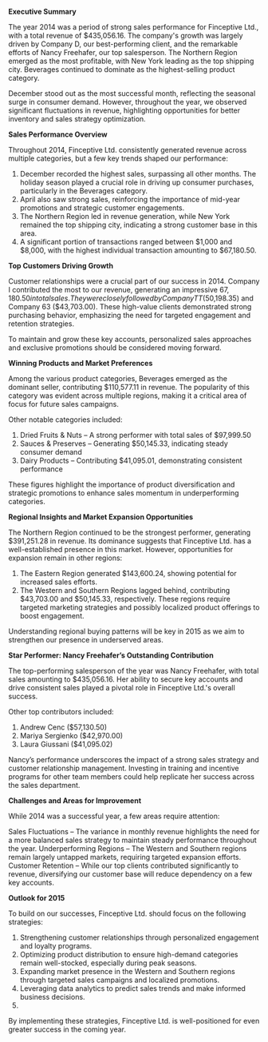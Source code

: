 **Executive Summary**

The year 2014 was a period of strong sales performance for Finceptive Ltd., with a total revenue of $435,056.16. The company's growth was largely driven by Company D, our best-performing client, and the remarkable efforts of Nancy Freehafer, our top salesperson. The Northern Region emerged as the most profitable, with New York leading as the top shipping city. Beverages continued to dominate as the highest-selling product category.

December stood out as the most successful month, reflecting the seasonal surge in consumer demand. However, throughout the year, we observed significant fluctuations in revenue, highlighting opportunities for better inventory and sales strategy optimization.

**Sales Performance Overview**

Throughout 2014, Finceptive Ltd. consistently generated revenue across multiple categories, but a few key trends shaped our performance:

1. December recorded the highest sales, surpassing all other months. The holiday season played a crucial role in driving up consumer purchases, particularly in the Beverages category.
2. April also saw strong sales, reinforcing the importance of mid-year promotions and strategic customer engagements.
3. The Northern Region led in revenue generation, while New York remained the top shipping city, indicating a strong customer base in this area.
4. A significant portion of transactions ranged between $1,000 and $8,000, with the highest individual transaction amounting to $67,180.50.

**Top Customers Driving Growth**

Customer relationships were a crucial part of our success in 2014. Company I contributed the most to our revenue, generating an impressive $67,180.50 in total sales. They were closely followed by Company TT ($50,198.35) and Company 63 ($43,703.00). These high-value clients demonstrated strong purchasing behavior, emphasizing the need for targeted engagement and retention strategies.

To maintain and grow these key accounts, personalized sales approaches and exclusive promotions should be considered moving forward.

**Winning Products and Market Preferences**

Among the various product categories, Beverages emerged as the dominant seller, contributing $110,577.11 in revenue. The popularity of this category was evident across multiple regions, making it a critical area of focus for future sales campaigns.

Other notable categories included:

1. Dried Fruits & Nuts – A strong performer with total sales of $97,999.50
2. Sauces & Preserves – Generating $50,145.33, indicating steady consumer demand
3. Dairy Products – Contributing $41,095.01, demonstrating consistent performance

These figures highlight the importance of product diversification and strategic promotions to enhance sales momentum in underperforming categories.

**Regional Insights and Market Expansion Opportunities**

The Northern Region continued to be the strongest performer, generating $391,251.28 in revenue. Its dominance suggests that Finceptive Ltd. has a well-established presence in this market. However, opportunities for expansion remain in other regions:

1. The Eastern Region generated $143,600.24, showing potential for increased sales efforts.
2. The Western and Southern Regions lagged behind, contributing $43,703.00 and $50,145.33, respectively. These regions require targeted marketing strategies and possibly localized product offerings to boost engagement.

Understanding regional buying patterns will be key in 2015 as we aim to strengthen our presence in underserved areas.

**Star Performer: Nancy Freehafer’s Outstanding Contribution**

The top-performing salesperson of the year was Nancy Freehafer, with total sales amounting to $435,056.16. Her ability to secure key accounts and drive consistent sales played a pivotal role in Finceptive Ltd.'s overall success.

Other top contributors included:

1. Andrew Cenc ($57,130.50)
2. Mariya Sergienko ($42,970.00)
3. Laura Giussani ($41,095.02)

Nancy’s performance underscores the impact of a strong sales strategy and customer relationship management. Investing in training and incentive programs for other team members could help replicate her success across the sales department.

**Challenges and Areas for Improvement**

While 2014 was a successful year, a few areas require attention:

Sales Fluctuations – The variance in monthly revenue highlights the need for a more balanced sales strategy to maintain steady performance throughout the year.
Underperforming Regions – The Western and Southern regions remain largely untapped markets, requiring targeted expansion efforts.
Customer Retention – While our top clients contributed significantly to revenue, diversifying our customer base will reduce dependency on a few key accounts.

**Outlook for 2015**

To build on our successes, Finceptive Ltd. should focus on the following strategies:

1. Strengthening customer relationships through personalized engagement and loyalty programs.
2. Optimizing product distribution to ensure high-demand categories remain well-stocked, especially during peak seasons.
3. Expanding market presence in the Western and Southern regions through targeted sales campaigns and localized promotions.
4. Leveraging data analytics to predict sales trends and make informed business decisions.
5. 
By implementing these strategies, Finceptive Ltd. is well-positioned for even greater success in the coming year.

